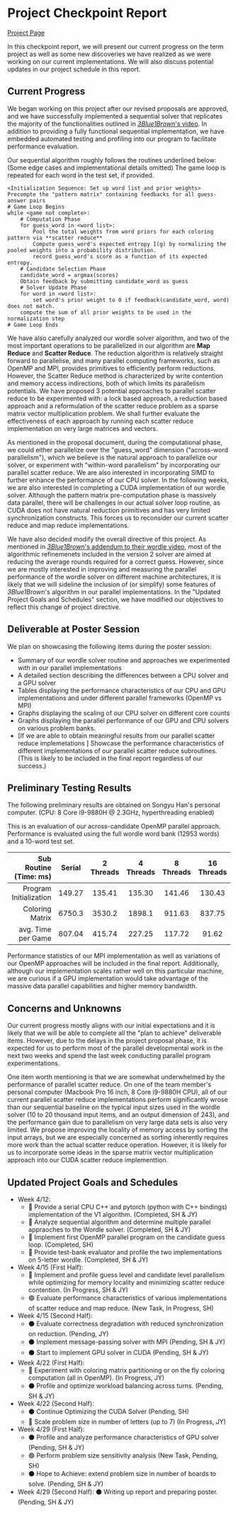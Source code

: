 # Project Checkpoint Report
[Project Page](https://joel99.github.io/parallel_final/)

In this checkpoint report, we will present our current progress on the term project as well as some new discoveries we have realized as we were working on our current implementations. We will also discuss potential updates in our project schedule in this report.

## Current Progress

We began working on this project after our revised proposals are approved, and we have successfully implemented a sequential solver that replicates the majority of the functionalities outlined in [_3Blue1Brown_'s video](https://www.youtube.com/watch?v=v68zYyaEmEA). In addition to providing a fully functional sequential implementation, we have embedded automated testing and profiling into our program to facilitate performance evaluation.

Our sequential algorithm roughly follows the routines underlined below: (Some edge cases and implementational details omitted) The game loop is repeated for each word in the test set, if provided.
```
<Initialization Sequence: Set up word list and prior weights>
Precompte the "pattern matrix" containing feedbacks for all guess-answer pairs
# Game Loop Begins
while <game not complete>:
    # Computation Phase
    for guess_word in <word list>:
        Pool the total weights from word priors for each coloring pattern via **scatter reduce**
        Compute guess_word's expected entropy I(g) by normalizing the pooled weights into a probability distribution.
        record guess_word's score as a function of its expected entropy.
    # Candidate Selection Phase
    candidate_word = argmax(scores)
    Obtain feedback by submitting candidate_word as guess
    # Solver Update Phase
    for word in <word list>:
        set word's prior weight to 0 if feedback(candidate_word, word) does not match.
    compute the sum of all prior weights to be used in the normalization step
# Game Loop Ends
```

We have also carefully analyzed our wordle solver algorithm, and two of the most important operations to be parallelized in our algorithm are **Map Reduce** and **Scatter Reduce**. The reduction algorithm is relatively straight forward to parallelise, and many parallel computing frameworks, such as OpenMP and MPI, provides primitives to efficiently perform reductions. However, the Scatter Reduce method is characterized by write contention and memory access indirections, both of which limits its parallelism potentials. We have proposed 3 potential approaches to parallel scatter reduce to be experimented with: a lock based approach, a reduction based approach and a reformulation of the scatter reduce problem as a sparse matrix vector multiplication problem. We shall further evaluate the effectiveness of each approach by running each scatter reduce implementation on very large matrices and vectors.

As mentioned in the proposal document, during the computational phase, we could either parallelize over the "guess_word" dimension ("across-word parallelism"), which we believe is the natural approach to parallelize our solver, or experiment with "within-word parallelism" by incorporating our parallel scatter reduce. We are also interested in incorporating SIMD to further enhance the performance of our CPU solver. In the following weeks, we are also interested in completing a CUDA implementation of our wordle solver. Although the pattern matrix pre-computation phase is massively data parallel, there will be challenges in our actual solver loop routine, as CUDA does not have natural reduction primitives and has very limited synchronization constructs. This forces us to reconsider our current scatter reduce and map reduce implementations.

We have also decided modify the overall directive of this project. As mentioned in [_3Blue1Brown_'s addendum to their wordle video](https://www.youtube.com/watch?v=fRed0Xmc2Wg), most of the algorithmic refinemenets included in the version 2 solver are aimed at reducing the average rounds required for a correct guess. However, since we are mostly interested in improving and measuring the parallel performance of the wordle solver on different machine architectures, it is likely that we will sideline the inclusion of (or simplify) some features of _3Blue1Brown_'s algorithm in our parallel implementations. In the "Updated Project Goals and Schedules" section, we have modified our objectives to reflect this change of project directive.

## Deliverable at Poster Session

We plan on showcasing the following items during the poster session:
- Summary of our wordle solver routine and approaches we experimented with in our parallel implementations
- A detailed section describing the differences between a CPU solver and a GPU solver
- Tables displaying the performance characteristics of our CPU and GPU implementations and under different parallel frameworks (OpenMP vs MPI)
- Graphs displaying the scaling of our CPU solver on different core counts
- Graphs displaying the parallel performance of our GPU and CPU solvers on various problem banks.
- \[If we are able to obtain meaningful results from our parallel scatter reduce implemetations \] Showcase the performance characteristics of different implementations of our parallel scatter reduce subroutines. (This is likely to be included in the final report regardless of our success.)


## Preliminary Testing Results

The following preliminary results are obtained on Songyu Han's personal computer. (CPU: 8 Core i9-9880H @ 2.3GHz, hyperthreading enabled) 

This is an evaluation of our across-candidate OpenMP parallel approach. Performance is evaluated using the full wordle word bank (12953 words) and a 10-word test set. 

| Sub Routine (Time: ms) |  Serial  | 2 Threads | 4 Threads | 8 Threads | 16 Threads |
| ---------------------: | :------: | :-------: | :-------: | :-------: | :--------: |
| Program Initialization | 149.27   | 135.41 | 135.30 | 141.46 | 130.43 |
| Coloring Matrix        | 6750.3   | 3530.2 | 1898.1 | 911.63 | 837.75 |
| avg. Time per Game     | 807.04   | 415.74 | 227.25 | 117.72 | 91.62  |

Performance statistics of our MPI implementation as well as variations of our OpenMP approaches will be included in the final report. Additionally, although our implementation scales rather well on this particular machine, we are curious if a GPU implementation would take advantage of the massive data parallel capabilities and higher memory bandwidth.

## Concerns and Unknowns

Our current progress mostly aligns with our initial expectations and it is likely that we will be able to complete all the "plan to achieve" deliverable items. However, due to the delays in the project proposal phase, it is expected for us to perform most of the parallel developmental work in the next two weeks and spend the last week conducting parallel program experimentations.

One item worth mentioning is that we are somewhat underwhelmed by the performance of parallel scatter reduce. On one of the team member's personal computer (Macbook Pro 16 inch, 8 Core i9-9880H CPU), all of our current parallel scatter reduce implementations perform significantly wrose than our sequential baseline on the typical input sizes used in the wordle solver (10 to 20 thousand input items, and an output dimension of 243), and the performance gain due to parallelism on very large data sets is also very limited. We propose improving the locality of memory access by sorting the input arrays, but we are especially concerned as sorting inherently requires more work than the actual scatter reduce operation. However, it is likely for us to incorporate some ideas in the sparse matrix vector multiplication approach into our CUDA scatter reduce implementtion.

## Updated Project Goals and Schedules
- Week 4/12:
  - 🔴 Provide a serial CPU C++ and pytorch (python with C++ bindings) implementation of the V1 algorithm. (Completed, SH & JY)
  - 🔴 Analyze sequential algorithm and determine multiple parallel appraoches to the Wordle solver. (Completed, SH & JY)
  - 🔴 Implement first OpenMP parallel program on the candidate guess loop. (Completed, SH)
  - 🔴 Provide test-bank evaluator and profile the two implementations on 5-letter wordle. (Completed, SH & JY)
- Week 4/15 (First Half):
  - 🔵 Implement and profile guess level and candidate level parallelism while optimizing for memory locality and minimizing scatter reduce contention. (In Progress, SH & JY)
  - 🟢 Evaluate performance characteristics of various implementations of scatter reduce and map reduce. (New Task, In Progress, SH)
- Week 4/15 (Second Half):
  - ⚫ Evaluate correctness degradation with reduced synchronization on reduction. (Pending, JY)
  - ⚫ Implement message-passing solver with MPI (Pending, SH & JY)
  - ⚫ Start to implement GPU solver in CUDA (Pending, SH & JY)
- Week 4/22 (First Half):
  - 🔵 Experiment with coloring matrix partitioning or on the fly coloring computation (all in OpenMP). (In Progress, JY)
  - ⚫ Profile and optimize workload balancing across turns. (Pending, SH & JY)
- Week 4/22 (Second Half):
  - ⚫ Continue Optimizing the CUDA Solver (Pending, SH)
  - 🔵 Scale problem size in number of letters (up to 7) (In Progress, JY)
- Week 4/29 (First Half):
  - ⚫ Profile and analyze performance characteristics of GPU solver (Pending, SH & JY)
  - 🟢 Perform problem size sensitivity analysis (New Task, Pending, SH)
  - ⚫ Hope to Achieve: extend problem size in number of boards to solve. (Pending, SH & JY)
- Week 4/29 (Second Half): 
  ⚫ Writing up report and preparing poster. (Pending, SH & JY)
